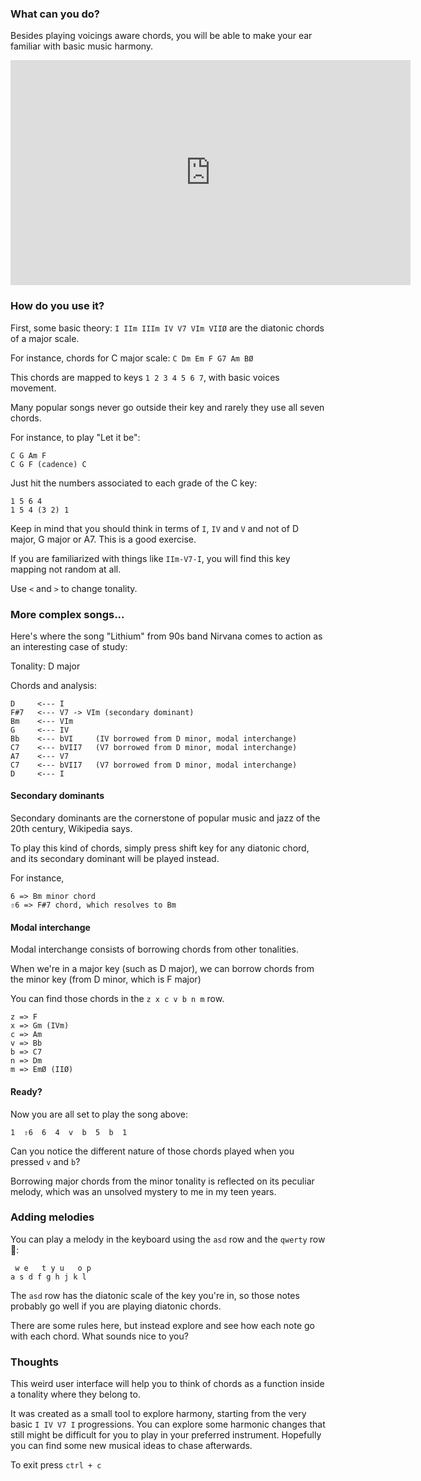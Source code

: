 ### What can you do?
Besides playing voicings aware chords, you will be able to make your ear familiar with basic music harmony.

<iframe src="https://player.vimeo.com/video/535348722?title=0&amp;byline=0&amp;portrait=0&amp;speed=0&amp;badge=0&amp;autopause=0&amp;player_id=0&amp;app_id=58479" width="640" height="360" frameborder="0" allow="autoplay; fullscreen; picture-in-picture" allowfullscreen title="lithium-cli"></iframe>

### How do you use it?
First, some basic theory: `I IIm IIIm IV V7 VIm VIIØ` are the diatonic chords of a major scale.

For instance, chords for C major scale: `C Dm Em F G7 Am BØ`

This chords are mapped to keys `1 2 3 4 5 6 7`, with basic voices movement.

Many popular songs never go outside their key and rarely they use all seven chords.

For instance, to play "Let it be":
```
C G Am F
C G F (cadence) C
```

Just hit the numbers associated to each grade of the C key:
```
1 5 6 4
1 5 4 (3 2) 1
```

Keep in mind that you should think in terms of `I`, `IV` and `V` and not of D major, G major or A7. This is a good exercise.

If you are familiarized with things like `IIm-V7-I`, you will find this key mapping not random at all.

Use `<` and `>` to change tonality.

### More complex songs...
Here's where the song "Lithium" from 90s band Nirvana comes to action as an interesting case of study:

Tonality: D major

Chords and analysis:
```
D     <--- I
F#7   <--- V7 -> VIm (secondary dominant)
Bm    <--- VIm
G     <--- IV
Bb    <--- bVI     (IV borrowed from D minor, modal interchange)
C7    <--- bVII7   (V7 borrowed from D minor, modal interchange)
A7    <--- V7
C7    <--- bVII7   (V7 borrowed from D minor, modal interchange)
D     <--- I
```

#### Secondary dominants
Secondary dominants are the cornerstone of popular music and jazz of the 20th century, Wikipedia says.

To play this kind of chords, simply press shift key for any diatonic chord, and its secondary dominant will be played instead.

For instance,
```
6 => Bm minor chord
⇧6 => F#7 chord, which resolves to Bm
```

#### Modal interchange
Modal interchange consists of borrowing chords from other tonalities.

When we're in a major key (such as D major), we can borrow chords from the minor key (from D minor, which is F major)

You can find those chords in the `z x c v b n m` row.

```
z => F
x => Gm (IVm)
c => Am
v => Bb
b => C7
n => Dm
m => EmØ (IIØ)
```

#### Ready?
Now you are all set to play the song above:

```
1  ⇧6  6  4  v  b  5  b  1
```

Can you notice the different nature of those chords played when you pressed `v` and `b`?

Borrowing major chords from the minor tonality is reflected on its peculiar melody, which was an unsolved mystery to me in my teen years.

### Adding melodies
You can play a melody in the keyboard using the `asd` row and the `qwerty` row 🎹:
```
 w e   t y u   o p
a s d f g h j k l
```

The `asd` row has the diatonic scale of the key you're in, so those notes probably go well if you are playing diatonic chords. 

There are some rules here, but instead explore and see how each note go with each chord. What sounds nice to you?

### Thoughts
This weird user interface will help you to think of chords as a function inside a tonality where they belong to.

It was created as a small tool to explore harmony, starting from the very basic `I IV V7 I` progressions. You can explore some harmonic changes that still might be difficult for you to play in your preferred instrument. Hopefully you can find some new musical ideas to chase afterwards.

To exit press `ctrl + c`
